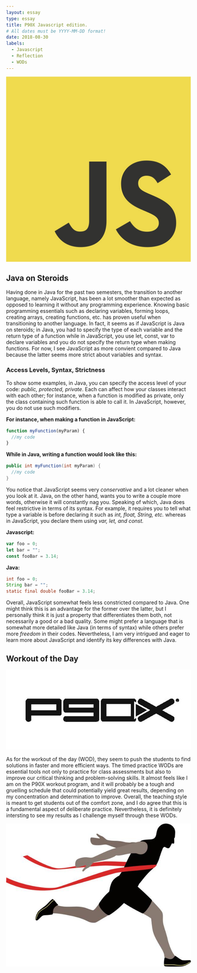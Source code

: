 ```yaml
---
layout: essay
type: essay
title: P90X Javascript edition.
# All dates must be YYYY-MM-DD format!
date: 2018-08-30
labels:
  - Javascript
  - Reflection
  - WODs
---
```


<img class="ui tiny left floated image" src="../images/javascript.jpg">

## Java on Steroids

Having done in Java for the past two semesters, the transition to another language, namely JavaScript, has been a lot smoother than expected as opposed to learning it without any programming experience. Knowing basic programming essentials such as declaring variables, forming loops, creating arrays, creating functions, etc. has proven useful when transitioning to another language. In fact, it seems as if JavaScript is Java on steroids; in Java, you had to specify the type of each variable and the return type of a function while in JavaScript, you use let, const, var to declare variables and you do not specify the return type when making functions. For now, I see JavaScript as more convient compared to Java because the latter seems more strict about variables and syntax.

### Access Levels, Syntax, Strictness

To show some examples, in Java, you can specify the access level of your code: *public, protected, private*. Each can affect how your classes interact with each other; for instance, when a function is modified as private, only the class containing such function is able to call it. In JavaScript, however, you do not use such modifiers. 

**For instance, when making a function in JavaScript:**

```javascript
function myFunction(myParam) {
  //my code
}
```
**While in Java, writing a function would look like this:**

```java
public int myFunction(int myParam) {
  //my code
}
```
You notice that JavaScript seems very *conservative* and a lot cleaner when you look at it. Java, on the other hand, wants you to write a couple more words, otherwise it will constantly nag you. Speaking of which, Java does feel restrictive in terms of its syntax. For example, it requires you to tell what type a variable is before declaring it such as *int, float, String, etc.* whereas in JavaScript, you declare them using *var, let, and const.*

**Javascript:**

```javascript
var foo = 0;
let bar = "";
const fooBar = 3.14;
```
**Java:**

```java
int foo = 0;
String bar = "";
static final double fooBar = 3.14;
```
Overall, JavaScript somewhat feels less constricted compared to Java. One might think this is an advantage for the former over the latter, but I personally think it is just a property that differentiates them both, not necessarily a good or a bad quality. Some might prefer a language that is somewhat more detailed like Java (in terms of syntax) while others prefer more *freedom* in their codes. Nevertheless, I am very intrigued and eager to learn more about JavaScript and identify its key differences with Java.

## Workout of the Day

<img class="ui small left floated image" src="../images/p90x.jpg">

As for the workout of the day (WOD), they seem to push the students to find solutions in faster and more efficient ways. The timed practice WODs are essential tools not only to practice for class assessments but also to improve our critical thinking and problem-solving skills. It almost feels like I am on the P90X workout program, and it will probably be a tough and gruelling schedule that could potentially yield great results, depending on my concentration and determination to improve. Overall, the teaching style is meant to get students out of the comfort zone, and I do agree that this is a fundamental aspect of deliberate practice. Nevertheless, it is definitely intersting to see my results as I challenge myself through these WODs. 

<img class="ui small left floated image" src="../images/finish.jpg">

